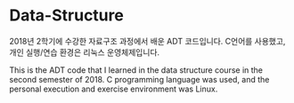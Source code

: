 # Data-Structure
2018년 2학기에 수강한 자료구조 과정에서 배운 ADT 코드입니다.
C언어를 사용했고, 개인 실행/연습 환경은 리눅스 운영체제입니다.

This is the ADT code that I learned in the data structure course in the second semester of 2018.
C programming language was used, and the personal execution and exercise environment was Linux.
